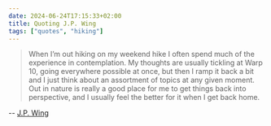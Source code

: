 ```yaml
---
date: 2024-06-24T17:15:33+02:00
title: Quoting J.P. Wing
tags: ["quotes", "hiking"]
---
```

> When I’m out hiking on my weekend hike I often spend much of the experience in contemplation. My thoughts are usually tickling at Warp 10, going everywhere possible at once, but then I ramp it back a bit and I just think about an assortment of topics at any given moment. Out in nature is really a good place for me to get things back into perspective, and I usually feel the better for it when I get back home.

-- [J.P. Wing](https://blog.jpnearl.com/2024/06/19/distraction-8/)